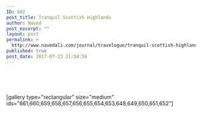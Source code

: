 ```yaml
---
ID: 662
post_title: Tranquil Scottish Highlands
author: Naved
post_excerpt: ""
layout: post
permalink: >
  http://www.navedali.com/journal/travelogue/tranquil-scottish-highlands
published: true
post_date: 2017-07-23 21:54:59
---
```

&nbsp;

&nbsp;

[gallery type="rectangular" size="medium" ids="661,660,659,658,657,656,655,654,653,648,649,650,651,652"]